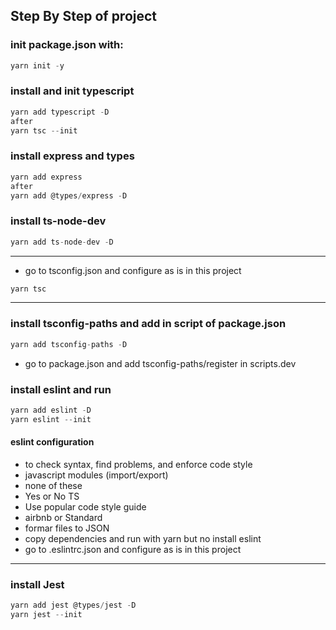## Step By Step of project

### init package.json with:

```js
yarn init -y
```

### install and init typescript

```js
yarn add typescript -D
after
yarn tsc --init
```

### install express and types

```js
yarn add express
after
yarn add @types/express -D
```

### install ts-node-dev

```js
yarn add ts-node-dev -D
```
<hr>

* go to tsconfig.json and configure as is in this project

```js
yarn tsc
```
<hr>

### install tsconfig-paths and add in script of package.json

```js
yarn add tsconfig-paths -D
```
* go to package.json and add tsconfig-paths/register in scripts.dev

### install eslint and run

```js
yarn add eslint -D
yarn eslint --init
```

#### eslint configuration

* to check syntax, find problems, and enforce code style
* javascript modules (import/export)
* none of these
* Yes or No TS
* Use popular code style guide
* airbnb or Standard
* formar files to JSON
* copy dependencies and run with yarn but no install eslint
* go to .eslintrc.json and configure as is in this project

<hr>

### install Jest

```js
yarn add jest @types/jest -D
yarn jest --init
```